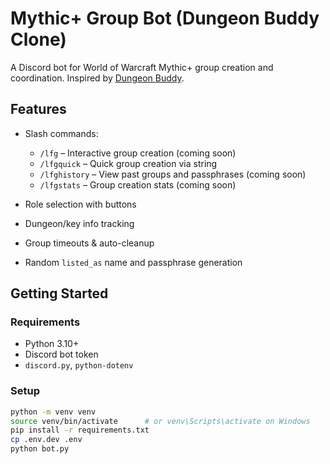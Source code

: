 # Mythic+ Group Bot (Dungeon Buddy Clone)

A Discord bot for World of Warcraft Mythic+ group creation and coordination. Inspired by [Dungeon Buddy](https://github.com/KieranChambers/Dungeon-Buddy).

## Features

- Slash commands:
  - `/lfg` – Interactive group creation (coming soon)
  - `/lfgquick` – Quick group creation via string
  - `/lfghistory` – View past groups and passphrases (coming soon)
  - `/lfgstats` – Group creation stats (coming soon)

- Role selection with buttons
- Dungeon/key info tracking
- Group timeouts & auto-cleanup
- Random `listed_as` name and passphrase generation

## Getting Started

### Requirements
- Python 3.10+
- Discord bot token
- `discord.py`, `python-dotenv`

### Setup
```bash
python -m venv venv
source venv/bin/activate      # or venv\Scripts\activate on Windows
pip install -r requirements.txt
cp .env.dev .env
python bot.py
